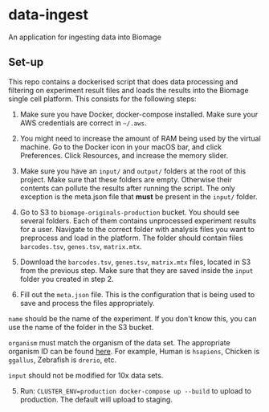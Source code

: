 data-ingest
===========

An application for ingesting data into Biomage

Set-up
------

This repo contains a dockerised script that does data processing and filtering on
experiment result files and loads the results into the Biomage single cell platform.
This consists for the following steps:

1. Make sure you have Docker, docker-compose installed. Make sure your AWS credentials
are correct in `~/.aws`.

2. You might need to increase the amount of RAM being used by
the virtual machine. Go to the Docker icon in your macOS
bar, and click Preferences. Click Resources, and increase the memory slider.

3. Make sure you have an `input/` and `output/` folders at the root of this project.
Make sure that these folders are empty. Otherwise their contents can pollute the
results after running the script. The only exception is the meta.json file that
**must** be present in the `input/` folder.

4. Go to S3 to `biomage-originals-production` bucket. You should see several folders.
Each of them contains unprocessed experiment results for a user. Navigate to the correct
folder with analysis files you want to preprocess and load in the platform. The folder
should contain files `barcodes.tsv`, `genes.tsv`, `matrix.mtx`.

5. Download the `barcodes.tsv`, `genes.tsv`, `matrix.mtx` files, located in S3 from the
previous step. Make sure that they are saved inside the `input` folder you created in step 2.

6. Fill out the `meta.json` file. This is the configuration that is being used to save
and process the files appropriately.

`name` should be the name of the experiment. If you don't know this, you can use the name
of the folder in the S3 bucket.

`organism` must match the organism of the data set. The appropriate organism ID can be found
[here](https://biit.cs.ut.ee/gprofiler/page/organism-list). For example, Human is `hsapiens`,
Chicken is `ggallus`,  Zebrafish is `drerio`, etc.

`input` should not be modified for 10x data sets.

5. Run: `CLUSTER_ENV=production docker-compose up --build` to upload to production. The default will
upload to staging.
